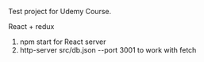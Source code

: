 Test project for Udemy Course.

React + redux

1) npm start for React server
2) http-server src/db.json --port 3001 to work with fetch